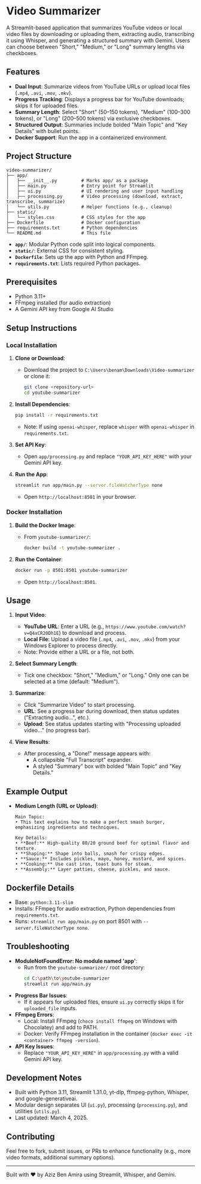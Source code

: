 # Video Summarizer

A Streamlit-based application that summarizes YouTube videos or local video files by downloading or uploading them, extracting audio, transcribing it using Whisper, and generating a structured summary with Gemini. Users can choose between "Short," "Medium," or "Long" summary lengths via checkboxes.

## Features
- **Dual Input**: Summarize videos from YouTube URLs or upload local files (`.mp4`, `.avi`, `.mov`, `.mkv`).
- **Progress Tracking**: Displays a progress bar for YouTube downloads; skips it for uploaded files.
- **Summary Length**: Select "Short" (50–150 tokens), "Medium" (100–300 tokens), or "Long" (200–500 tokens) via exclusive checkboxes.
- **Structured Output**: Summaries include bolded "Main Topic" and "Key Details" with bullet points.
- **Docker Support**: Run the app in a containerized environment.

## Project Structure
```
video-summarizer/
├── app/
│   ├── __init__.py         # Marks app/ as a package
│   ├── main.py             # Entry point for Streamlit
│   ├── ui.py               # UI rendering and user input handling
│   ├── processing.py       # Video processing (download, extract, transcribe, summarize)
│   └── utils.py            # Helper functions (e.g., cleanup)
├── static/
│   └── styles.css          # CSS styles for the app
├── Dockerfile              # Docker configuration
├── requirements.txt        # Python dependencies
└── README.md               # This file
```

- **`app/`**: Modular Python code split into logical components.
- **`static/`**: External CSS for consistent styling.
- **`Dockerfile`**: Sets up the app with Python and FFmpeg.
- **`requirements.txt`**: Lists required Python packages.

## Prerequisites
- Python 3.11+
- FFmpeg installed (for audio extraction)
- A Gemini API key from Google AI Studio

## Setup Instructions

### Local Installation
1. **Clone or Download**:
   - Download the project to `C:\Users\benam\Downloads\Video-summarizer` or clone it:
     ```bash
     git clone <repository-url>
     cd youtube-summarizer
     ```

2. **Install Dependencies**:
   ```bash
   pip install -r requirements.txt
   ```
   - Note: If using `openai-whisper`, replace `whisper` with `openai-whisper` in `requirements.txt`.

3. **Set API Key**:
   - Open `app/processing.py` and replace `"YOUR_API_KEY_HERE"` with your Gemini API key.

4. **Run the App**:
   ```bash
   streamlit run app/main.py --server.fileWatcherType none
   ```
   - Open `http://localhost:8501` in your browser.

### Docker Installation
1. **Build the Docker Image**:
   - From `youtube-summarizer/`:
     ```bash
     docker build -t youtube-summarizer .
     ```

2. **Run the Container**:
   ```bash
   docker run -p 8501:8501 youtube-summarizer
   ```
   - Open `http://localhost:8501`.

## Usage
1. **Input Video**:
   - **YouTube URL**: Enter a URL (e.g., `https://www.youtube.com/watch?v=Q4xCR20Dh1E`) to download and process.
   - **Local File**: Upload a video file (`.mp4`, `.avi`, `.mov`, `.mkv`) from your Windows Explorer to process directly.
   - Note: Provide either a URL or a file, not both.

2. **Select Summary Length**:
   - Tick one checkbox: "Short," "Medium," or "Long." Only one can be selected at a time (default: "Medium").

3. **Summarize**:
   - Click "Summarize Video" to start processing.
   - **URL**: See a progress bar during download, then status updates ("Extracting audio...", etc.).
   - **Upload**: See status updates starting with "Processing uploaded video..." (no progress bar).

4. **View Results**:
   - After processing, a "Done!" message appears with:
     - A collapsible "Full Transcript" expander.
     - A styled "Summary" box with bolded "Main Topic" and "Key Details."

## Example Output
- **Medium Length (URL or Upload)**:
  ```
  Main Topic:
  • This text explains how to make a perfect smash burger, emphasizing ingredients and techniques.

  Key Details:
  • **Beef:** High-quality 80/20 ground beef for optimal flavor and texture.
  • **Shaping:** Shape into balls, smash for crispy edges.
  • **Sauce:** Includes pickles, mayo, honey, mustard, and spices.
  • **Cooking:** Use cast iron, toast buns for steam.
  • **Assembly:** Layer patties, cheese, pickles, and sauce.
  ```

## Dockerfile Details
- Base: `python:3.11-slim`
- Installs: FFmpeg for audio extraction, Python dependencies from `requirements.txt`.
- Runs: `streamlit run app/main.py` on port 8501 with `--server.fileWatcherType none`.

## Troubleshooting
- **ModuleNotFoundError: No module named 'app'**:
  - Run from the `youtube-summarizer/` root directory:
    ```bash
    cd C:\path\to\youtube-summarizer
    streamlit run app/main.py
    ```
- **Progress Bar Issues**:
  - If it appears for uploaded files, ensure `ui.py` correctly skips it for `uploaded_file` inputs.
- **FFmpeg Errors**:
  - Local: Install FFmpeg (`choco install ffmpeg` on Windows with Chocolatey) and add to PATH.
  - Docker: Verify FFmpeg installation in the container (`docker exec -it <container> ffmpeg -version`).
- **API Key Issues**:
  - Replace `"YOUR_API_KEY_HERE"` in `app/processing.py` with a valid Gemini API key.

## Development Notes
- Built with Python 3.11, Streamlit 1.31.0, yt-dlp, ffmpeg-python, Whisper, and google-generativeai.
- Modular design separates UI (`ui.py`), processing (`processing.py`), and utilities (`utils.py`).
- Last updated: March 4, 2025.

## Contributing
Feel free to fork, submit issues, or PRs to enhance functionality (e.g., more video formats, additional summary options).

---
Built with ❤️ by Aziz Ben Amira using Streamlit, Whisper, and Gemini.


